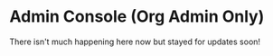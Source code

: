 # Admin Console \(Org Admin Only\)

There isn't much happening here now but stayed for updates soon!

